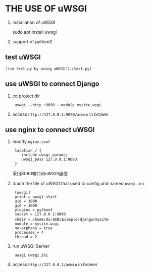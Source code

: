 # THE USE OF uWSGI

1. Installation of uWSGI

    sudo apt install uwsgi

2. support of python3

## test uWSGI

    [run test.py by using uWSGI](./test.py)

## use uWSGI to connect Django

1. cd project dir

        uswgi --http :9090 --module mysite.wsgi

2. access `http://127.0.0.1:9090/admin` in brower

## use nginx to connect uWSGI

1. modify `nginx.conf`

        location / {
           include uwsgi_params;
           uwsgi_pass 127.0.0.1:8090;
        }

    采用8090端口和uWSGI通信

2. touch the file of uWSGI that used to config and named `uswgi.ini`

        [uwsgi]
        print = uwsgi start
        uid = 1000
        gid = 1000
        plugins = python3
        socket = 127.0.0.1:8090
        chdir = /home/dx/桌面/Example/django/mysite
        module = mysite.wsgi
        no-orphans = true
        processes = 4
        thread = 2

3. run uWSGI Server

        uwsgi uwsgi.ini

4. access `http://127.0.0.1/admin` in brower
